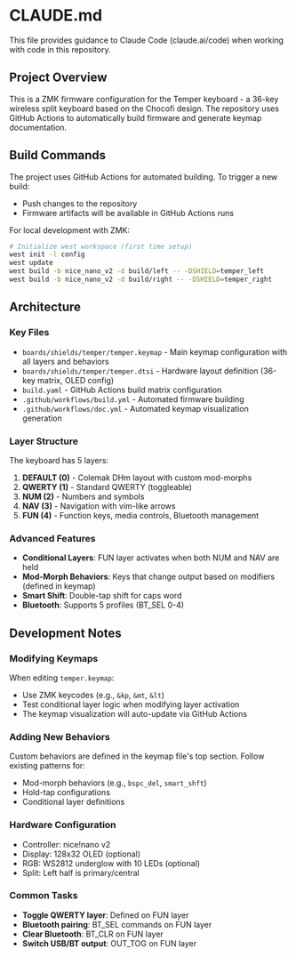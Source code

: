 # CLAUDE.md

This file provides guidance to Claude Code (claude.ai/code) when working with code in this repository.

## Project Overview

This is a ZMK firmware configuration for the Temper keyboard - a 36-key wireless split keyboard based on the Chocofi design. The repository uses GitHub Actions to automatically build firmware and generate keymap documentation.

## Build Commands

The project uses GitHub Actions for automated building. To trigger a new build:
- Push changes to the repository
- Firmware artifacts will be available in GitHub Actions runs

For local development with ZMK:
```bash
# Initialize west workspace (first time setup)
west init -l config
west update
west build -b nice_nano_v2 -d build/left -- -DSHIELD=temper_left
west build -b nice_nano_v2 -d build/right -- -DSHIELD=temper_right
```

## Architecture

### Key Files
- `boards/shields/temper/temper.keymap` - Main keymap configuration with all layers and behaviors
- `boards/shields/temper/temper.dtsi` - Hardware layout definition (36-key matrix, OLED config)
- `build.yaml` - GitHub Actions build matrix configuration
- `.github/workflows/build.yml` - Automated firmware building
- `.github/workflows/doc.yml` - Automated keymap visualization generation

### Layer Structure
The keyboard has 5 layers:
1. **DEFAULT (0)** - Colemak DHm layout with custom mod-morphs
2. **QWERTY (1)** - Standard QWERTY (toggleable)
3. **NUM (2)** - Numbers and symbols
4. **NAV (3)** - Navigation with vim-like arrows
5. **FUN (4)** - Function keys, media controls, Bluetooth management

### Advanced Features
- **Conditional Layers**: FUN layer activates when both NUM and NAV are held
- **Mod-Morph Behaviors**: Keys that change output based on modifiers (defined in keymap)
- **Smart Shift**: Double-tap shift for caps word
- **Bluetooth**: Supports 5 profiles (BT_SEL 0-4)

## Development Notes

### Modifying Keymaps
When editing `temper.keymap`:
- Use ZMK keycodes (e.g., `&kp`, `&mt`, `&lt`)
- Test conditional layer logic when modifying layer activation
- The keymap visualization will auto-update via GitHub Actions

### Adding New Behaviors
Custom behaviors are defined in the keymap file's top section. Follow existing patterns for:
- Mod-morph behaviors (e.g., `bspc_del`, `smart_shft`)
- Hold-tap configurations
- Conditional layer definitions

### Hardware Configuration
- Controller: nice!nano v2
- Display: 128x32 OLED (optional)
- RGB: WS2812 underglow with 10 LEDs (optional)
- Split: Left half is primary/central

### Common Tasks
- **Toggle QWERTY layer**: Defined on FUN layer
- **Bluetooth pairing**: BT_SEL commands on FUN layer
- **Clear Bluetooth**: BT_CLR on FUN layer
- **Switch USB/BT output**: OUT_TOG on FUN layer